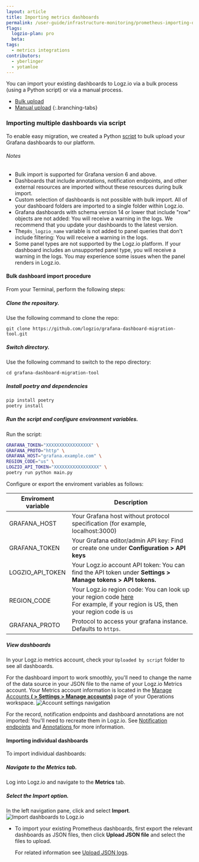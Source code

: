 ```yaml
---
layout: article
title: Importing metrics dashboards   
permalink: /user-guide/infrastructure-monitoring/prometheus-importing-dashbds.html
flags:
  logzio-plan: pro
  beta: 
tags:
  - metrics integrations
contributors:
  - yberlinger
  - yotamloe
---
```


You can import your existing dashboards to Logz.io via a bulk process (using a Python script) or via a manual process.

<!-- tabContainer:start -->
<div class="branching-container">

* [Bulk upload](#bulk)
* [Manual upload](#manual)
{:.branching-tabs}

<!--tab start bulk-->
<div id="bulk">
  
### Importing multiple dashboards via script 
 
To enable easy migration, we created a Python [script](https://github.com/logzio/grafana-dashboard-migration-tool) to bulk upload your Grafana dashboards to our platform.


###### Notes
- Bulk import is supported for Grafana version 6 and above. 
- Dashboards that include annotations, notification endpoints, and other external resources are imported without these resources during bulk import. 
- Custom selection of dashboards is not possible with bulk import. All of your dashboard folders are imported to a single folder within Logz.io.
- Grafana dashboards with schema version 14 or lower that include "row"  objects are not added: You will receive a warning in the logs. We  recommend that you update your dashboards to the latest version. 
- The`p8s_logzio_name` variable is not added to panel queries that don't include filtering: You will receive a warning in the logs.
- Some panel types are not supported by the Logz.io platform. If your dashboard includes an unsupported panel type, you will receive a warning  in the logs. You may experience some issues when the panel renders in Logz.io.   


####  Bulk dashboard import procedure

<div class="tasklist">

From your Terminal, perform the following steps: 

##### Clone the repository.

Use the following command to clone the repo:

``` 
git clone https://github.com/logzio/grafana-dashboard-migration-tool.git
```

##### Switch directory.

Use the following command to switch to the repo directory:

```
cd grafana-dashboard-migration-tool
```
  
##### Install poetry and dependencies

```bash
pip install poetry
poetry install
```

##### Run the script and configure environment variables.

Run the script:
  
```bash
GRAFANA_TOKEN="XXXXXXXXXXXXXXXXX" \
GRAFANA_PROTO="http" \
GRAFANA_HOST="grafana.example.com" \
REGION_CODE="us" \
LOGZIO_API_TOKEN="XXXXXXXXXXXXXXXXX" \
poetry run python main.py
```
  
Configure or export the enviroment variables as follows:
 
| Enviroment variable | Description |
|---|---|
| GRAFANA_HOST | Your Grafana host without protocol specification (for example, localhost:3000) |
| GRAFANA_TOKEN | Your Grafana editor/admin API key: Find or create one under **Configuration > API keys** |
| LOGZIO_API_TOKEN | Your Logz.io account API token: You can find the API token under **Settings > Manage tokens > API tokens.** |
| REGION_CODE | Your Logz.io region code: You can look up your region code [here]( https://docs.logz.io/user-guide/accounts/account-region.html#regions-and-urls) <br> For example, if your region is US, then your region code is `us`|
| GRAFANA_PROTO | Protocol to access your grafana instance. Defaults to `https`. |

  
##### View dashboards
  
In your Logz.io metrics account, check your `Uploaded by script` folder to see all dashboards.

</div>

</div>
<!--tab end bulk -->

<!-- tab:start -->
<div id="manual">
  
For the dashboard import to work smoothly, you'll need to change the name of the data source in your JSON file to the name of your Logz.io Metrics account. 
Your Metrics account information is located in the <a href ="https://app.logz.io/#/dashboard/settings/manage-accounts" target="_blank">Manage Accounts **(<i class="li li-gear"></i> > Settings > Manage accounts)**</a> page of your Operations workspace. ![Account settings navigation](https://dytvr9ot2sszz.cloudfront.net/logz-docs/Infrastructure-monitoring/metrics-account-settings.png)

For the record, notification endpoints and dashboard annotations are not imported: You'll need to recreate them in Logz.io.  See [Notification endpoints](/user-guide/integrations/endpoints.html) and [Annotations ](/user-guide/infrastructure-monitoring/annotations/)for more information. 

#### Importing individual dashboards

<div class="tasklist">


To import individual dashboards: 


##### Navigate to the Metrics tab.

Log into Logz.io and navigate to the **Metrics** tab.

##### Select the Import option.
In the left navigation pane, click <i class="fas fa-plus"></i> and select **Import**.
![Import dashboards to Logz.io](https://dytvr9ot2sszz.cloudfront.net/logz-docs/Infrastructure-monitoring/metrics-import-navigation.png)

  - To import your existing Prometheus dashboards, first export the relevant dashboards as JSON files, then click **Upload JSON file** and select the files to upload. 
    
    For related information see [Upload JSON logs]({{site.baseurl}}/shipping/log-sources/json-uploads). 

 
  <!-- As of 14 March, the ability to use the Import via grafana.com is not available in the 
  - To import dashboards from Grafana.com, enter the relevant dashboard URL or ID in **Import via grafana.com** and **Load** them. -->

</div>

</div>
<!-- tab:end -->


</div>
